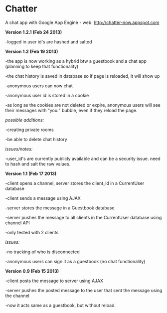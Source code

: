Chatter
==============

A chat app with Google App Engine - web: http://chatter-now.appspot.com

**Version 1.2.1 (Feb 24 2013)**

-logged in user id's are hashed and salted

**Version 1.2 (Feb 19 2013)**

-the app is now working as a hybrid btw a guestbook and a chat app (planning to keep that functionality)

-the chat history is saved in database so if page is reloaded, it will show up

-anonymous users can now chat

-anonymous user id is stored in a cookie

-as long as the cookies are not deleted or expire, anonymous users will see their messages with "you:" bubble,
even if they reload the page.

*possible additions:*

-creating private rooms

-be able to delete chat history

*issues/notes:*

-user_id's are currently publicly available and can be a security issue. need to hash and salt the raw values.


**Version 1.1 (Feb 17 2013)**

-client opens a channel, server stores the client_id in a CurrentUser database

-client sends a message using AJAX

-server stores the message in a Guestbook database

-server pushes the message to all clients in the CurrentUser database using channel API

-only tested with 2 clients 

*issues:*

-no tracking of who is disconnected

-anonymous users can sign it as a guestbook (no chat functionality)


**Version 0.9 (Feb 15 2013)**

-client posts the message to server using AJAX

-server pushes the posted message to the user that sent the message using the channel

-now it acts same as a guestbook, but without reload.
